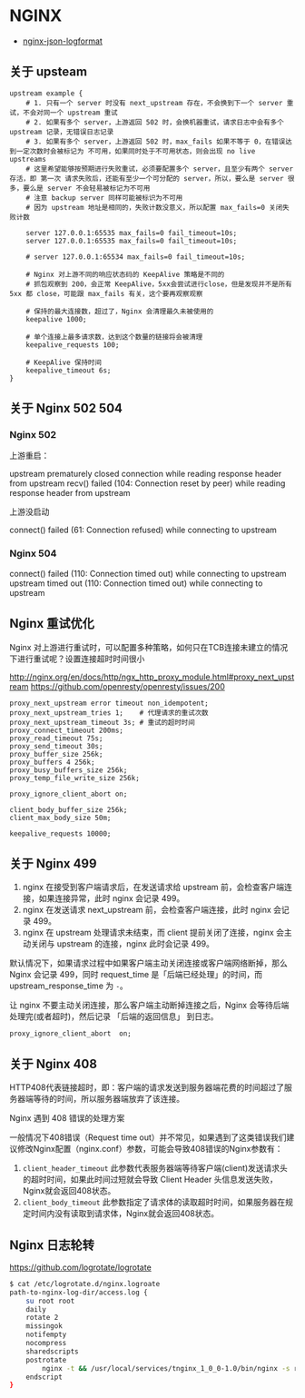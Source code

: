 # NGINX

* [nginx-json-logformat](https://github.com/kmjones1979/nginx-json-logformat/blob/master/etc/nginx/conf.d/json_log.conf)

## 关于 upsteam

```nginx
upstream example {
    # 1. 只有一个 server 时没有 next_upstream 存在，不会换到下一个 server 重试，不会对同一个 upstream 重试
    # 2. 如果有多个 server，上游返回 502 时，会换机器重试，请求日志中会有多个 upstream 记录，无错误日志记录
    # 3. 如果有多个 server，上游返回 502 时，max_fails 如果不等于 0，在错误达到一定次数时会被标记为 不可用，如果同时处于不可用状态，则会出现 no live upstreams
    # 这里希望能够按预期进行失败重试，必须要配置多个 server，且至少有两个 server 存活，即 第一次 请求失败后，还能有至少一个可分配的 server，所以，要么是 server 很多，要么是 server 不会轻易被标记为不可用
    # 注意 backup server 同样可能被标识为不可用
    # 因为 upstream 地址是相同的，失败计数没意义，所以配置 max_fails=0 关闭失败计数

    server 127.0.0.1:65535 max_fails=0 fail_timeout=10s;
    server 127.0.0.1:65535 max_fails=0 fail_timeout=10s;

    # server 127.0.0.1:65534 max_fails=0 fail_timeout=10s;

    # Nginx 对上游不同的响应状态码的 KeepAlive 策略是不同的
    # 抓包观察到 200，会正常 KeepAlive，5xx会尝试进行close，但是发现并不是所有 5xx 都 close，可能跟 max_fails 有关，这个要再观察观察

    # 保持的最大连接数，超过了，Nginx 会清理最久未被使用的
    keepalive 1000;
  
    # 单个连接上最多请求数，达到这个数量的链接将会被清理
    keepalive_requests 100;

    # KeepAlive 保持时间
    keepalive_timeout 6s;
}
```

## 关于 Nginx 502 504

### Nginx 502

上游重启：

upstream prematurely closed connection while reading response header from upstream
recv() failed (104: Connection reset by peer) while reading response header from upstream

上游没启动

connect() failed (61: Connection refused) while connecting to upstream

### Nginx 504

connect() failed (110: Connection timed out) while connecting to upstream
upstream timed out (110: Connection timed out) while connecting to upstream

## Nginx 重试优化

Nginx 对上游进行重试时，可以配置多种策略，如何只在TCB连接未建立的情况下进行重试呢？设置连接超时时间很小

http://nginx.org/en/docs/http/ngx_http_proxy_module.html#proxy_next_upstream
https://github.com/openresty/openresty/issues/200

```nginx
proxy_next_upstream error timeout non_idempotent;
proxy_next_upstream_tries 1;    # 代理请求的重试次数
proxy_next_upstream_timeout 3s; # 重试的超时时间
proxy_connect_timeout 200ms;
proxy_read_timeout 75s;
proxy_send_timeout 30s;
proxy_buffer_size 256k;
proxy_buffers 4 256k;
proxy_busy_buffers_size 256k;
proxy_temp_file_write_size 256k;

proxy_ignore_client_abort on;

client_body_buffer_size 256k;
client_max_body_size 50m;

keepalive_requests 10000;
```

## 关于 Nginx 499

1. nginx 在接受到客户端请求后，在发送请求给 upstream 前，会检查客户端连接，如果连接异常，此时 nginx 会记录 499。
2. nginx 在发送请求 next_upstream 前，会检查客户端连接，此时 nginx 会记录 499。
3. nginx 在 upstream 处理请求未结束，而 client 提前关闭了连接，nginx 会主动关闭与 upstream 的连接，nginx 此时会记录 499。

默认情况下，如果请求过程中如果客户端主动关闭连接或客户端网络断掉，那么 Nginx 会记录 499，同时 request_time 是「后端已经处理」的时间，而 upstream_response_time 为 `-`。

让 nginx 不要主动关闭连接，那么客户端主动断掉连接之后，Nginx 会等待后端处理完(或者超时)，然后记录 「后端的返回信息」 到日志。

```nginx
proxy_ignore_client_abort  on;
```

## 关于 Nginx 408

HTTP408代表链接超时，即：客户端的请求发送到服务器端花费的时间超过了服务器端等待的时间，所以服务器端放弃了该连接。

Nginx 遇到 408 错误的处理方案

一般情况下408错误（Request time out）并不常见，如果遇到了这类错误我们建议修改Nginx配置（nginx.conf）参数，可能会导致408错误的Nginx参数有：

1. `client_header_timeout` 此参数代表服务器端等待客户端(client)发送请求头的超时时间，如果此时间过短就会导致 Client Header 头信息发送失败，Nginx就会返回408状态。
2. `client_body_timeout` 此参数指定了请求体的读取超时时间，如果服务器在规定时间内没有读取到请求体，Nginx就会返回408状态。

## Nginx 日志轮转

https://github.com/logrotate/logrotate

```sh
$ cat /etc/logrotate.d/nginx.logroate
path-to-nginx-log-dir/access.log {
    su root root
    daily
    rotate 2
    missingok
    notifempty
    nocompress
    sharedscripts
    postrotate
        nginx -t && /usr/local/services/tnginx_1_0_0-1.0/bin/nginx -s reopen # 注意这里是 reopen 而不是 reload
    endscript
}
```
